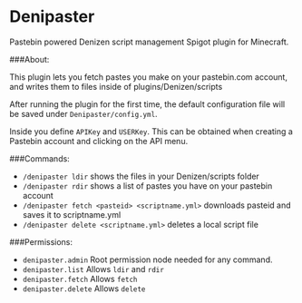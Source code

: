 # Denipaster
Pastebin powered Denizen script management Spigot plugin for Minecraft.

###About:

This plugin lets you fetch pastes you make on your pastebin.com account, and writes them to files inside of plugins/Denizen/scripts

After running the plugin for the first time, the default configuration file will be saved under `Denipaster/config.yml`.

Inside you define `APIKey` and `USERKey`. This can be obtained when creating a Pastebin account and clicking on the API menu.

###Commands:

* `/denipaster ldir` shows the files in your Denizen/scripts folder
* `/denipaster rdir` shows a list of pastes you have on your pastebin account
* `/denipaster fetch <pasteid> <scriptname.yml>` downloads pasteid and saves it to scriptname.yml
* `/denipaster delete <scriptname.yml>` deletes a local script file 

###Permissions:

* `denipaster.admin` Root permission node needed for any command.
* `denipaster.list` Allows `ldir` and `rdir`
* `denipaster.fetch` Allows `fetch`
* `denipaster.delete` Allows `delete`
